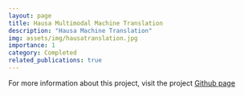```yaml
---
layout: page
title: Hausa Multimodal Machine Translation
description: "Hausa Machine Translation"
img: assets/img/hausatranslation.jpg
importance: 1
category: Completed
related_publications: true
---
```


For more information about this project, visit the project [Github page](https://github.com/hausanlp/HausaVisualGenome)